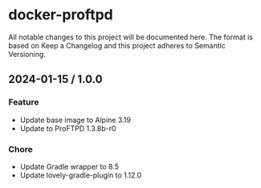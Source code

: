 # docker-proftpd

All notable changes to this project will be documented here. The format is based on Keep a Changelog and this project
adheres to Semantic Versioning.

## 2024-01-15 / 1.0.0

### Feature

- Update base image to Alpine 3.19
- Update to ProFTPD 1.3.8b-r0

### Chore

- Update Gradle wrapper to 8.5
- Update lovely-gradle-plugin to 1.12.0
